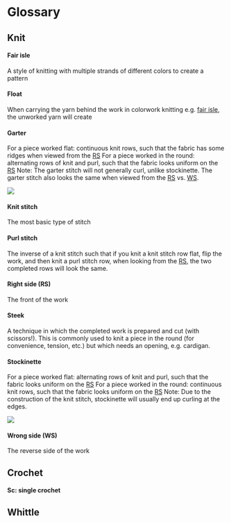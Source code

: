 # Glossary

## Knit

#### Fair isle
A style of knitting with multiple strands of different colors to create a pattern

#### Float
When carrying the yarn behind the work in colorwork knitting e.g. [fair isle](#fair-isle), the unworked yarn will create 

#### Garter
For a piece worked flat: continuous knit rows, such that the fabric has some ridges when viewed from the [RS](#right-side-rs)
For a piece worked in the round: alternating rows of knit and purl, such that the fabric looks uniform on the [RS](#right-side-rs)
Note: The garter stitch will not generally curl, unlike stockinette. The garter stitch also looks the same when viewed from the [RS](#right-side-rs) vs. [WS](#wrong-side-ws).

<img src="https://sheepandstitch.com/wp-content/uploads/2018/12/garter-stitch-closeup.jpg" style="max-width: 50%" />

#### Knit stitch
The most basic type of stitch

#### Purl stitch 
The inverse of a knit stitch such that if you knit a knit stitch row flat, flip the work, and then knit a purl stitch row, when looking from the [RS](#right-side-rs), the two completed rows will look the same.

#### Right side (RS)
The front of the work

#### Steek
A technique in which the completed work is prepared and cut (with scissors!). This is commonly used to knit a piece in the round (for convenience, tension, etc.) but which needs an opening, e.g. cardigan. 

#### Stockinette 
For a piece worked flat: alternating rows of knit and purl, such that the fabric looks uniform on the [RS](#right-side-rs)
For a piece worked in the round: continuous knit rows, such that the fabric looks uniform on the [RS](#right-side-rs)
Note: Due to the construction of the knit stitch, stockinette will usually end up curling at the edges.

<img src="https://sheepandstitch.com/wp-content/uploads/2018/12/stockinette-stitch-knitting-front-back.jpg" style="max-width: 80%" />

#### Wrong side (WS)
The reverse side of the work

## Crochet

#### Sc: single crochet

## Whittle
